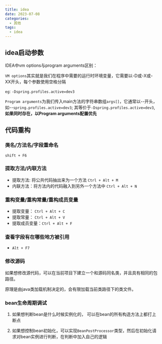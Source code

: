 ```yaml
---
title: idea
date: 2023-07-08
categories:
  - 其他
tags:
  - idea
---
```


## idea启动参数

IDEA中vm options与program arguments区别：

`VM options`其实就是我们在程序中需要的运行时环境变量，它需要以-D或-X或-XX开头，每个参数使用空格分隔

`eg`: `-Dspring.profiles.active=dev3`

`Program arguments`为我们传入main方法的字符串数组`args[]`，它通常以--开头，如--`spring.profiles.active=dev3`; 其等价于`-Dspring.profiles.active=dev3`,**如果同时存在，以Program arguments配置优先**


## 代码重构

### 类名/方法名/字段重命名

`shift + F6`

### 提取方法/内联方法

* 提取方法: 将公共代码抽出来为一个方法
  `Ctrl + Alt + M`
* 内联方法：将方法内的代码融入到另外一个方法中
  `Ctrl + Alt + N`

### 重构变量/重构常量/重构成员变量

* 提取变量： `Ctrl + Alt + C`
* 提取常量： `Ctrl + Alt + V`
* 提取成员变量：`Ctrl + Alt + F`


### 查看字段有在哪些地方被引用

* `Alt + F7`

### 修改源码

如果想修改源代码，可以在当前项目下建立一个和源码同名类，并且具有相同的包路径。

原理是由java类加载机制决定的，会有限加载当前类路径下的类文件。

### bean生命周期调试

1. 如果想判断bean是什么时候实例化的， 可以在bean的所有构造方法上都打上断点

2. 如果想控制bean初始化，可以实现`BeanPostProcessor`类型，然后在初始化请求对bean实例进行判断，在判断中加入自己的逻辑
